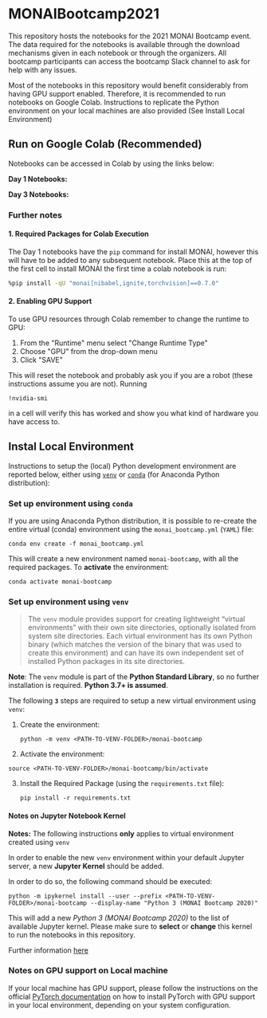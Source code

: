 # MONAIBootcamp2021
This repository hosts the notebooks for the 2021 MONAI Bootcamp event. The data required for the notebooks is available through the download mechanisms given in each notebook or through the organizers. All bootcamp participants can access the bootcamp Slack channel to ask for help with any issues.

Most of the notebooks in this repository would benefit considerably from having GPU support enabled. Therefore, it is recommended to run notebooks on Google Colab. Instructions to replicate the Python environment on your local machines are also provided (See Install Local Environment)

## Run on Google Colab (Recommended)

Notebooks can be accessed in Colab by using the links below:

**Day 1 Notebooks:**


**Day 3 Notebooks:**

### Further notes

#### 1. Required Packages for Colab Execution

The Day 1 notebooks have the `pip` command for install MONAI, however this will have to be added to any subsequent notebook.
Place this at the top of the first cell to install MONAI the first time a colab notebook is run:

```bash
%pip install -qU "monai[nibabel,ignite,torchvision]==0.7.0"
```

#### 2. Enabling GPU Support

To use GPU resources through Colab remember to change the runtime to GPU:

1. From the "Runtime" menu select "Change Runtime Type"
2. Choose "GPU" from the drop-down menu
3. Click "SAVE"

This will reset the notebook and probably ask you if you are a robot (these instructions assume you are not).
Running

```shell
!nvidia-smi
```

in a cell will verify this has worked and show you what kind of hardware you have access to.

## Instal Local Environment

Instructions to setup the (local) Python development environment are reported below, either using [`venv`](#venv) or [`conda`](#conda) (for Anaconda Python distribution):

<a name="conda"></a>

### Set up environment using ``conda`` 

If you are using Anaconda Python distribution, it is possible to re-create the entire virtual (conda) environment using the `monai_bootcamp.yml` (`YAML`) file:

```shell
conda env create -f monai_bootcamp.yml
```

This will create a new environment named `monai-bootcamp`, with all the required packages.
To **activate** the environment:

```shell
conda activate monai-bootcamp
```

<a name="venv"></a>

### Set up environment using `venv` 

>The `venv` module provides support for creating lightweight “virtual environments” with their own site directories,  optionally isolated from system site directories. Each virtual environment has its own Python binary (which matches the version of the binary that was used to create this environment) and can have its own independent set of installed Python packages in
>its site directories.

**Note**: The `venv` module is part of the **Python Standard Library**, so no further installation is required. **Python 3.7+ is assumed**.

The following **`3`** steps are required to setup a new virtual environment 
using `venv`:

1. Create the environment:

    ```shell
    python -m venv <PATH-TO-VENV-FOLDER>/monai-bootcamp
    ```

    

2. Activate the environment:

  ```shell
  source <PATH-TO-VENV-FOLDER>/monai-bootcamp/bin/activate
  ```

  

3. Install the Required Package (using the `requirements.txt` file):

    ```shell
    pip install -r requirements.txt
    ```
    

#### Notes on Jupyter Notebook Kernel

**Notes:** The following instructions **only** applies to virtual environment created using `venv`

In order to enable the new `venv` environment within your default Jupyter server, a new **Jupyter Kernel** should be added.

In order to do so, the following command should be executed:

```shell
python -m ipykernel install --user --prefix <PATH-TO-VENV-FOLDER>/monai-bootcamp --display-name "Python 3 (MONAI Bootcamp 2020)"
```

This will add a new _Python 3 (MONAI Bootcamp 2020)_ to the list of available Jupyter kernel. Please make sure to **select** or **change** this kernel to run the notebooks in this repository.

Further information [here](https://ipython.readthedocs.io/en/stable/install/kernel_install.html)

### Notes on GPU support on Local machine

If your local machine has GPU support, please follow the instructions on the official [PyTorch documentation](https://pytorch.org/get-started/locally/) on how to install PyTorch with GPU support in your local environment, depending on your system configuration.